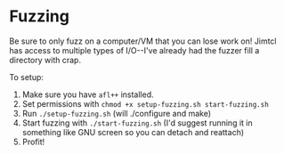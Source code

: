 # Fuzzing

Be sure to only fuzz on a computer/VM that you can lose work on! Jimtcl has access to multiple types of I/O--I've already had the fuzzer fill a directory with crap.

To setup:
1. Make sure you have `afl++` installed.
2. Set permissions with `chmod +x setup-fuzzing.sh start-fuzzing.sh`
3. Run `./setup-fuzzing.sh` (will ./configure and make)
4. Start fuzzing with `./start-fuzzing.sh` (I'd suggest running it in something like GNU screen so you can detach and reattach)
5. Profit!